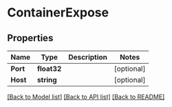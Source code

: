 # ContainerExpose

## Properties
Name | Type | Description | Notes
------------ | ------------- | ------------- | -------------
**Port** | **float32** |  | [optional] 
**Host** | **string** |  | [optional] 

[[Back to Model list]](../README.md#documentation-for-models) [[Back to API list]](../README.md#documentation-for-api-endpoints) [[Back to README]](../README.md)



